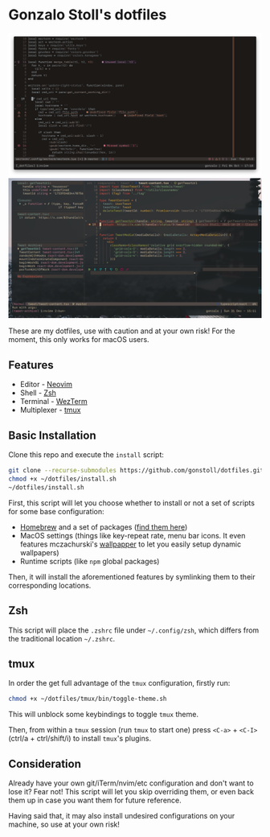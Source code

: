 # Gonzalo Stoll's dotfiles

<img src="__images/screenshot.png" alt="Dotfiles screenshot" />
<img src="__images/screenshot2.png" alt="Dotfiles screenshot with debugging tools" />

These are my dotfiles, use with caution and at your own risk! For the moment, this only works for macOS users.

## Features

- Editor - [Neovim](https://neovim.io/)
- Shell - [Zsh](https://www.zsh.org/)
- Terminal - [WezTerm](https://wezfurlong.org/wezterm/index.html)
- Multiplexer - [tmux](https://github.com/tmux/tmux/wiki)

## Basic Installation

Clone this repo and execute the `install` script:

```bash
git clone --recurse-submodules https://github.com/gonstoll/dotfiles.git ~/dotfiles
chmod +x ~/dotfiles/install.sh
~/dotfiles/install.sh
```

First, this script will let you choose whether to install or not a set of scripts for some base configuration:

- [Homebrew](https://brew.sh/) and a set of packages ([find them
  here](https://github.com/gonstoll/dotfiles/blob/master/bin/brew.sh))
- MacOS settings (things like key-repeat rate, menu bar icons. It even features mczachurski's
  [wallpapper](https://github.com/mczachurski/wallpapper) to let you easily setup dynamic wallpapers)
- Runtime scripts (like `npm` global packages)

Then, it will install the aforementioned features by symlinking them to their corresponding locations.

## Zsh

This script will place the `.zshrc` file under `~/.config/zsh`, which differs from the traditional location `~/.zshrc`.

## tmux

In order the get full advantage of the `tmux` configuration, firstly run:

```bash
chmod +x ~/dotfiles/tmux/bin/toggle-theme.sh
```

This will unblock some keybindings to toggle `tmux` theme.

Then, from within a `tmux` session (run `tmux` to start one) press `<C-a>` + `<C-I>` (ctrl/a + ctrl/shift/i) to install
`tmux`'s plugins.

## Consideration

Already have your own git/iTerm/nvim/etc configuration and don't want to lose it? Fear not! This script will let you
skip overriding them, or even back them up in case you want them for future reference.

Having said that, it may also install undesired configurations on your machine, so use at your own risk!
